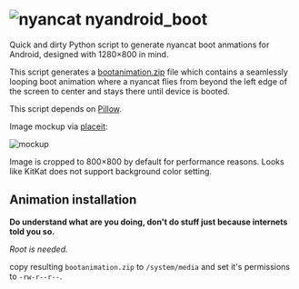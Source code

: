 # ![nyancat](http://telegra.ph/file/d21338914a31033f4be45.gif) nyandroid_boot
Quick and dirty Python script to generate nyancat boot anmations for Android, designed with 1280×800 in mind.

This script generates a [bootanimation.zip](https://android.googlesource.com/platform/frameworks/base/+/master/cmds/bootanimation/FORMAT.md) file
which contains a seamlessly looping boot animation where a nyancat flies from beyond the left edge of the screen to center and stays there until device is booted.

This script depends on [Pillow](https://pillow.readthedocs.io).

Image mockup via [placeit](https://placeit.net):

![mockup](http://telegra.ph/file/0637fcdb757aef351d75b.png)

Image is cropped to 800×800 by default for performance reasons. Looks like KitKat does not support background color setting. 

## Animation installation
**Do understand what are you doing, don't do stuff just because internets told you so.**

*Root is needed.*

copy resulting `bootanimation.zip` to `/system/media` and set it's permissions to `-rw-r--r--`.
